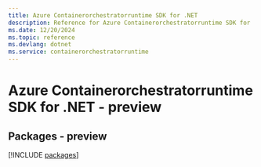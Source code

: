 ```yaml
---
title: Azure Containerorchestratorruntime SDK for .NET
description: Reference for Azure Containerorchestratorruntime SDK for .NET
ms.date: 12/20/2024
ms.topic: reference
ms.devlang: dotnet
ms.service: containerorchestratorruntime
---
```

# Azure Containerorchestratorruntime SDK for .NET - preview
## Packages - preview
[!INCLUDE [packages](containerorchestratorruntime-index.md)]